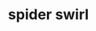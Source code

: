 ---
pid: LLG110
title: spider swirl
location_transcription: Love Park
zipcode: '19118'
outside_phl: 
neighborhood: Chestnut Hill
age: '17'
age_range: 13-19
instagram: 
image_file_name: LLG_110.jpg
proposal_transcription: 
topic: Animals,Environment
topic_summary: 0, 0
type: Sculpture Statue
keywords_other: spider, web, swirl, love park
credit: 
image_labels: 
twitter: crunchy_col
facebook: 
permalink: "/monuments/llg110/"
layout: item-page
---